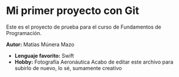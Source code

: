 # Mi primer proyecto con Git
Este es el proyecto de prueba para el curso de Fundamentos de Programación.

**Autor:** Matías Múnera Mazo
- **Lenguaje favorito:** Swift
- **Hobby:** Fotografía Aeronáutica
Acabo de editar este archivo para subirlo de nuevo, lo sé, sumamente creativo
